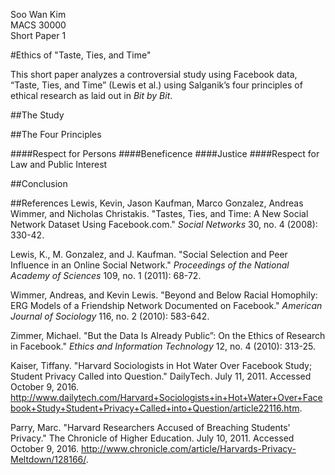 Soo Wan Kim  
MACS 30000  
Short Paper 1

#Ethics of "Taste, Ties, and Time"

This short paper analyzes a controversial study using Facebook data, “Taste, Ties, and Time” (Lewis et al.) using Salganik’s four principles of ethical research as laid out in *Bit by Bit*.

##The Study

##The Four Principles

####Respect for Persons
####Beneficence
####Justice
####Respect for Law and Public Interest

##Conclusion

##References
Lewis, Kevin, Jason Kaufman, Marco Gonzalez, Andreas Wimmer, and Nicholas Christakis. "Tastes, Ties, and Time: A New Social Network Dataset Using Facebook.com." *Social Networks* 30, no. 4 (2008): 330-42.

Lewis, K., M. Gonzalez, and J. Kaufman. "Social Selection and Peer Influence in an Online Social Network." *Proceedings of the National Academy of Sciences* 109, no. 1 (2011): 68-72. 

Wimmer, Andreas, and Kevin Lewis. "Beyond and Below Racial Homophily: ERG Models of a Friendship Network Documented on Facebook." *American Journal of Sociology* 116, no. 2 (2010): 583-642.

Zimmer, Michael. "But the Data Is Already Public”: On the Ethics of Research in Facebook." *Ethics and Information Technology* 12, no. 4 (2010): 313-25.

Kaiser, Tiffany. "Harvard Sociologists in Hot Water Over Facebook Study; Student Privacy Called into Question." DailyTech. July 11, 2011. Accessed October 9, 2016. http://www.dailytech.com/Harvard+Sociologists+in+Hot+Water+Over+Facebook+Study+Student+Privacy+Called+into+Question/article22116.htm.

Parry, Marc. "Harvard Researchers Accused of Breaching Students' Privacy." The Chronicle of Higher Education. July 10, 2011. Accessed October 9, 2016. http://www.chronicle.com/article/Harvards-Privacy-Meltdown/128166/.
